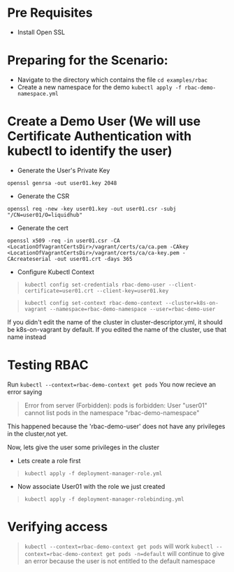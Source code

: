 # Pre Requisites

- Install Open SSL

# Preparing for the Scenario:

- Navigate to the directory which contains the file `cd examples/rbac`
- Create a new namespace for the demo `kubectl apply -f rbac-demo-namespace.yml`

# Create a Demo User (We will use Certificate Authentication with kubectl to identify the user)

- Generate the User's Private Key

`openssl genrsa -out user01.key 2048`

- Generate the CSR

`openssl req -new -key user01.key -out user01.csr -subj "/CN=user01/O=liquidhub"`

- Generate the cert

 `openssl x509 -req -in user01.csr -CA <LocationOfVagrantCertsDir>/vagrant/certs/ca/ca.pem -CAkey <LocationOfVagrantCertsDir>/vagrant/certs/ca/ca-key.pem -CAcreateserial -out user01.crt -days 365`

- Configure Kubectl Context

> `kubectl config set-credentials rbac-demo-user --client-certificate=user01.crt --client-key=user01.key`

> `kubectl config set-context rbac-demo-context --cluster=k8s-on-vagrant --namespace=rbac-demo-namespace --user=rbac-demo-user`

If you didn't edit the name of the cluster in cluster-descriptor.yml, it should be k8s-on-vagrant by default. If you edited the name of the cluster, use that name instead

# Testing RBAC

Run `kubectl --context=rbac-demo-context get pods` You now recieve an error saying

> Error from server (Forbidden): pods is forbidden: User "user01" cannot list pods in the namespace "rbac-demo-namespace"

This happened because the 'rbac-demo-user' does not have any privileges in the cluster,not yet.

Now, lets give the user some privileges in the cluster

 - Lets create a role first

> `kubectl apply -f deployment-manager-role.yml`

 - Now associate User01 with the role we just created

> `kubectl apply -f deployment-manager-rolebinding.yml`

# Verifying access

> `kubectl --context=rbac-demo-context get pods` will work
> `kubectl --context=rbac-demo-context get pods -n=default` will continue to give an error because the user is not entitled to the default namespace
